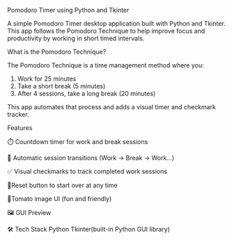 Pomodoro Timer using Python and Tkinter

A simple Pomodoro Timer desktop application built with Python and Tkinter. This app follows the Pomodoro Technique to help improve focus and productivity by working in short timed intervals.

What is the Pomodoro Technique?

The Pomodoro Technique is a time management method where you:
1. Work for 25 minutes
2. Take a short break (5 minutes)
3. After 4 sessions, take a long break (20 minutes)

This app automates that process and adds a visual timer and checkmark tracker.

 Features

⏱️ Countdown timer for work and break sessions  

🔁 Automatic session transitions (Work → Break → Work...)  

✅ Visual checkmarks to track completed work sessions

🛑Reset button to start over at any time

🍅Tomato image UI (fun and friendly)

🖼️ GUI Preview

🛠️ Tech Stack
Python
Tkinter(built-in Python GUI library)



